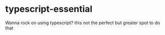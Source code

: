 # typescript-essential
Wanna rock on using typescript? this not the perfect but greater spot to do that
